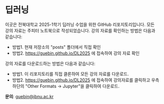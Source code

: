 # 딥러닝 

이곳은 전북대학교 2025-1학기 딥러닝 수업을 위한 GitHub 리포지토리입니다. 모든 강의 자료는 주피터 노트북으로 작성되었습니다. 강의 자료를 확인하는 방법은 다음과 같습니다:

- 방법1. 현재 저장소의 "posts" 폴더에서 직접 확인
- 방법2. https://guebin.github.io/DL2025 에 접속하여 강의 자료 확인

강의 자료를 다운로드하는 방법은 다음과 같습니다:

- 방법1. 이 리포지토리를 직접 클론하여 모든 강의 자료를 다운로드.
- 방법2. https://guebin.github.io/DL2025 에 접속하여 강의자료를 클릭하고 우측 하단의 "Other Formats -> Jupyter"을 클릭하여 다운로드. 

**문의**: guebin@jbnu.ac.kr
